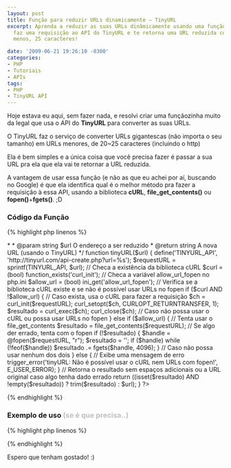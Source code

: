 ```yaml
---
layout: post
title: Função para reduzir URLs dinamicamente – TinyURL
excerpt: Aprenda a reduzir as suas URLs dinâmicamente usando uma função que, automaticamente,
  faz uma requisição ao API do TinyURL e te retorna uma URL reduzida com, mais ou
  menos, 25 caracteres!

date: '2009-06-21 19:26:10 -0300'
categories:
- PHP
- Tutoriais
- APIs
tags:
- PHP
- TinyURL API
---
```

Hoje estava eu aqui, sem fazer nada, e resolvi criar uma funçãozinha muito da legal que usa o API do <strong>TinyURL</strong> para converter as suas URLs.

O TinyURL faz o serviço de converter URLs gigantescas (não importa o seu tamanho) em URLs menores, de 20~25 caracteres (incluindo o http)

Ela é bem simples e a única coisa que você precisa fazer é passar a sua URL pra ela que ela vai te retornar a URL reduzida.

A vantagem de usar essa função (e não as que eu achei por aí, buscando no Google) é que ela identifica qual é o melhor método pra fazer a requisição à essa API, usando a biblioteca <strong>cURL</strong>, <strong>file_get_contents()</strong> ou <strong>fopen()</strong>+<strong>fgets()</strong>. ;D

<h3>Código da Função</h3>

{% highlight php linenos %}
<?php

/**
* Função para criar versões reduzidas das URLs
*
* @author    Thiago Belem <contato@thiagobelem.net>
*
* @param string $url O endereço a ser reduzido
* @return string A nova URL (usando o TinyURL)
*/
function tinyURL($url)
{
  define('TINYURL_API', 'http://tinyurl.com/api-create.php?url=%s');
  $requestURL = sprintf(TINYURL_API, $url);

  // Checa a existência da biblioteca cURL
  $curl = (bool) function_exists('curl_init');
  // Checa a variável allow_url_fopen no php.ini
  $allow_url = (bool) ini_get('allow_url_fopen');

  // Verifica se a biblioteca cURL existe e se não é possível usar URLs no fopen
  if ($curl AND !$allow_url) {
    // Caso exista, usa o cURL para fazer a requisição
    $ch = curl_init($requestURL);
    curl_setopt($ch, CURLOPT_RETURNTRANSFER, 1);
    $resultado = curl_exec($ch);
    curl_close($ch);
  // Caso não possa usar o cURL ou possa usar URLs no fopen
  } else if ($allow_url) {
    // Tenta usar o file_get_contents
    $resultado = file_get_contents($requestURL);
    // Se algo der errado, tenta com o fopen
    if (!$resultado) {
      $handle = @fopen($requestURL, "r");
      $resultado = '';
      if ($handle) while (!feof($handle)) $resultado .= fgets($handle, 4096);
    }
  // Caso não possa usar nenhum dos dois
  } else {
    // Exibe uma mensagem de erro
    trigger_error('tinyURL: Não é possível usar o cURL nem URLs com fopen!', E_USER_ERROR);
  }
  // Retorna o resultado sem espaços adicionais ou a URL original caso algo tenha dado errado
  return ((isset($resultado) AND !empty($resultado)) ? trim($resultado) : $url);
}

?>
{% endhighlight %}

<h3>Exemplo de uso <span style="color: #c0c0c0;">(se é que precisa..)</span></h3>

{% highlight php linenos %}
<?php
  echo tinyURL('/');
  // http://tinyurl.com/kwzg4w
?>
{% endhighlight %}

Espero que tenham gostado! :)

